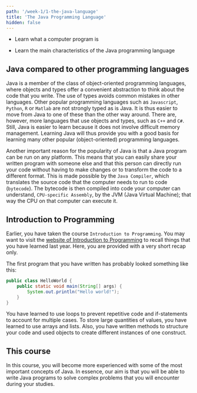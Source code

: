 ```yaml
---
path: '/week-1/1-the-java-language'
title: 'The Java Programming Language'
hidden: false
---
```


<text-box variant='learningObjectives' name='Learning Objectives'>

- Learn what a computer program is

- Learn the main characteristics of the Java programming language

</text-box>

## Java compared to other programming languages
Java is a member of the class of object-oriented programming languages, where objects and types offer a convenient abstraction to think about the code that you write. The use of types avoids common mistakes in other languages.
Other popular programming languages such as `Javascript`, `Python`, `R` or `Matlab` are not strongly typed as is Java. It is thus easier to move from Java to one of these than the other way around.
There are, however, more languages that use objects and types, such as `C++` and `C#`. Still, Java is easier to learn because it does not involve difficult memory management.
Learning Java will thus provide you with a good basis for learning many other popular (object-oriented) programming languages.

Another important reason for the popularity of Java is that a Java program can be run on any platform. This means that you can easily share your written program with someone else and that this person can directly run your code without having to make changes or to transform the code to a different format. This is made possible by the `Java Compiler`, which translates the source code that the computer needs to run to code (`bytecode`). The bytecode is then compiled into code your computer can understand, `CPU-specific Assembly`, by the JVM (Java Virtual Machine); that way the CPU on that computer can execute it.

## Introduction to Programming
Earlier, you have taken the course `Introduction to Programming`. You may want to visit the [website of Introduction to Programming](https://feb21011.ese.eur.nl/) to recall things that you have learned last year. Here, you are provided with a very short recap only.

The first program that you have written has probably looked something like this:
```java
public class HelloWorld {
    public static void main(String[] args) {
        System.out.println("Hello world!");
    }
}
```

You have learned to use loops to prevent repetitive code and if-statements to account for multiple cases. To store large quantities of values, you have learned to use arrays and lists. Also, you have written methods to structure your code and used objects to create different instances of one construct. 

## This course
In this course, you will become more experienced with some of the most important concepts of Java.
In essence, our aim is that you will be able to write Java programs to solve complex problems that you will encounter during your studies.

